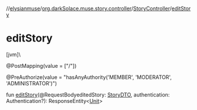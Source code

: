 //[elysianmuse](../../../index.md)/[org.darkSolace.muse.story.controller](../index.md)/[StoryController](index.md)/[editStory](edit-story.md)

# editStory

[jvm]\

@PostMapping(value = [&quot;/&quot;])

@PreAuthorize(value = &quot;hasAnyAuthority('MEMBER', 'MODERATOR', 'ADMINISTRATOR')&quot;)

fun [editStory](edit-story.md)(@RequestBodyeditedStory: [StoryDTO](../../org.darkSolace.muse.story.model.dto/-story-d-t-o/index.md), authentication: Authentication?): ResponseEntity&lt;[Unit](https://kotlinlang.org/api/latest/jvm/stdlib/kotlin/-unit/index.html)&gt;
